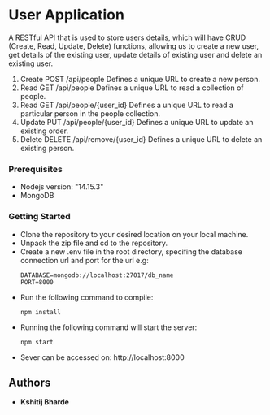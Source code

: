# User Application

A RESTful API that is used to store users details, which will have CRUD (Create, Read, Update, Delete) functions, allowing us to create a new user, get details of the
existing user, update details of existing user and delete an existing user.

1. Create POST /api/people Defines a unique URL to create a new person.
2. Read GET /api/people Defines a unique URL to read a collection of people.
3. Read GET /api/people/{user_id} Defines a unique URL to read a particular
person in the people collection.
4. Update PUT /api/people/{user_id} Defines a unique URL to update an existing
order.
5. Delete DELETE /api/remove/{user_id} Defines a unique URL to delete an
existing person.

### Prerequisites

* Nodejs version: "14.15.3"
* MongoDB

### Getting Started

* Clone the repository to your desired location on your local machine.
* Unpack the zip file and cd to the repository.
* Create a new .env file in the root directory, specifing the database connection url and port for the url e.g:
  ```
  DATABASE=mongodb://localhost:27017/db_name
  PORT=8000
  ```
* Run the following command to compile:
    ```
    npm install
    ```
* Running the following command will start the server:
    ```
    npm start
    ```
* Sever can be accessed on: http://localhost:8000

## Authors

* **Kshitij Bharde**
